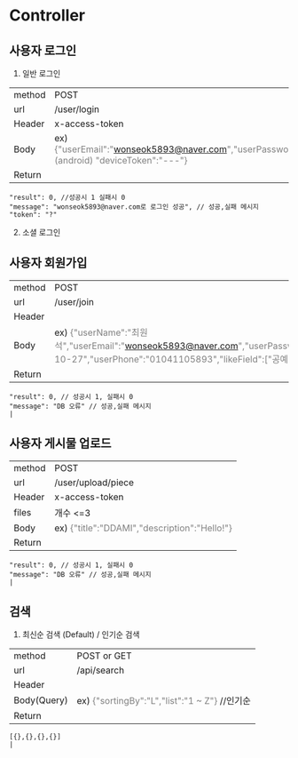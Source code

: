 # Controller

## 사용자 로그인
1. 일반 로그인 

|        |                                                                                                                                    |
| ------ | ---------------------------------------------------------------------------------------------------------------------------------- |
| method | POST                                                                                                                               |
| url    | /user/login                                                                                                                        |
| Header | x-access-token                                                                                                                     |
| Body   | ex) <span style="color:gray">{"userEmail":"wonseok5893@naver.com","userPassword":"12345678", (android) "deviceToken":"---"}</span> |
| Return |                                                                                                                                    |
  
    "result": 0, //성공시 1 실패시 0
    "message": "wonseok5893@naver.com로 로그인 성공", // 성공,실패 메시지
    "token": "?"

   


2. 소셜 로그인
 
## 사용자 회원가입
|        |                                                                                                                                                                                                                         |
| ------ | ----------------------------------------------------------------------------------------------------------------------------------------------------------------------------------------------------------------------- |
| method | POST                                                                                                                                                                                                                    |
| url    | /user/join                                                                                                                                                                                                              |
| Header |                                                                                                                                                                                                                         |
| Body   | ex) <span style="color:gray">{"userName":"최원석","userEmail":"wonseok5893@naver.com","userPassword":"12345678","userSex":"male","userBirth":"1995-10-27","userPhone":"01041105893","likeField":["공예","예술"]}</span> |
| Return |                                                                                                                                                                                                                         |
    "result": 0, // 성공시 1, 실패시 0
    "message": "DB 오류" // 성공,실패 메시지
    |

        




## 사용자 게시물 업로드

|        |                                                                              |
| ------ | ---------------------------------------------------------------------------- |
| method | POST                                                                         |
| url    | /user/upload/piece                                                           |
| Header | x-access-token                                                               |
| files  | 개수 <=3                                                                     |
| Body   | ex) <span style="color:gray">{"title":"DDAMI","description":"Hello!"}</span> |
| Return |                                                                              |
    "result": 0, // 성공시 1, 실패시 0
    "message": "DB 오류" // 성공,실패 메시지
    |


## 검색
1. 최신순 검색 (Default) /  인기순 검색
   
|             |                                                                               |
| ----------- | ----------------------------------------------------------------------------- |
| method      | POST or GET                                                                   |
| url         | /api/search                                                                   |
| Header      |                                                                               |
| Body(Query) | ex) <span style="color:gray">{"sortingBy":"L","list":"1 ~ Z"}</span> //인기순 |
| Return      |                                                                               |
    [{},{},{},{}]
    |
